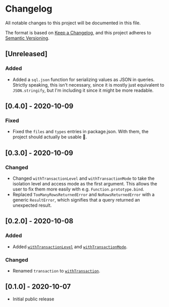 # Changelog

All notable changes to this project will be documented in this file.

The format is based on [Keep a Changelog](https://keepachangelog.com/en/1.0.0/),
and this project adheres to [Semantic Versioning](https://semver.org/spec/v2.0.0.html).

## [Unreleased]

### Added

- Added a `sql.json` function for serializing values as JSON in queries.
  Strictly speaking, this isn't necessary, since it is mostly just equivalent
  to `JSON.stringify`, but I'm including it since it might be more readable.

## [0.4.0] - 2020-10-09

### Fixed

- Fixed the `files` and `types` entries in package.json. With them, the
  project should actually be usable 🙂.

## [0.3.0] - 2020-10-09

### Changed

- Changed `withTransactionLevel` and `withTransactionMode` to take the
  isolation level and access mode as the first argument. This allows the user
  to fix them more easily with e.g. `Function.prototype.bind`.
- Replaced `TooManyRowsReturnedError` and `NoRowsReturnedError` with a generic
  `ResultError`, which signifies that a query returned an unexpected result.

## [0.2.0] - 2020-10-08

### Added

- Added [`withTransactionLevel`](README.md#withTransactionLevel)
  and [`withTransactionMode`](README.md#withTransactionMode).

### Changed

- Renamed `transaction` to [`withTransaction`](README.md#withTransaction).

## [0.1.0] - 2020-10-07

- Initial public release
